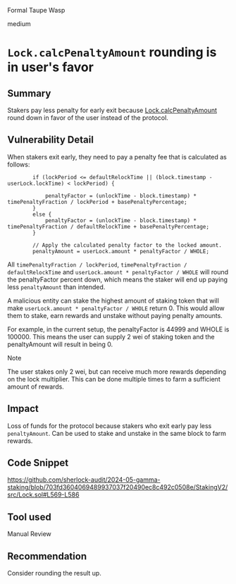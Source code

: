 Formal Taupe Wasp

medium

# `Lock.calcPenaltyAmount` rounding is in user's favor

## Summary
Stakers pay less penalty for early exit because [Lock.calcPenaltyAmount](https://github.com/sherlock-audit/2024-05-gamma-staking/blob/703fd3604069489937037f20490ec8c492c0508e/StakingV2/src/Lock.sol#L569-L586) round down in favor of the user instead of the protocol.

## Vulnerability Detail
When stakers exit early, they need to pay a penalty fee that is calculated as follows:
```solidity
        if (lockPeriod <= defaultRelockTime || (block.timestamp - userLock.lockTime) < lockPeriod) {

            penaltyFactor = (unlockTime - block.timestamp) * timePenaltyFraction / lockPeriod + basePenaltyPercentage;
        }
        else {
            penaltyFactor = (unlockTime - block.timestamp) * timePenaltyFraction / defaultRelockTime + basePenaltyPercentage;
        }

        // Apply the calculated penalty factor to the locked amount.
        penaltyAmount = userLock.amount * penaltyFactor / WHOLE;
```
All `timePenaltyFraction / lockPeriod`, `timePenaltyFraction / defaultRelockTime` and `userLock.amount * penaltyFactor / WHOLE` will round the penaltyFactor percent down, which means the staker will end up paying less `penaltyAmount` than intended.

A malicious entity can stake the highest amount of staking token that will make `userLock.amount * penaltyFactor / WHOLE` return 0. This would allow them to stake, earn rewards and unstake without paying penalty amounts. 

For example, in the current setup, the penaltyFactor is 44999 and WHOLE is 100000. This means the user can supply 2 wei of staking token and the penaltyAmount will result in being 0.

>[!NOTE]
The user stakes only 2 wei, but can receive much more rewards depending on the lock multiplier. This can be done multiple times to farm a sufficient amount of rewards.

## Impact
Loss of funds for the protocol because stakers who exit early pay less `penaltyAmount`. Can be used to stake and unstake in the same block to farm rewards.

## Code Snippet
https://github.com/sherlock-audit/2024-05-gamma-staking/blob/703fd3604069489937037f20490ec8c492c0508e/StakingV2/src/Lock.sol#L569-L586

## Tool used

Manual Review

## Recommendation
Consider rounding the result up.
